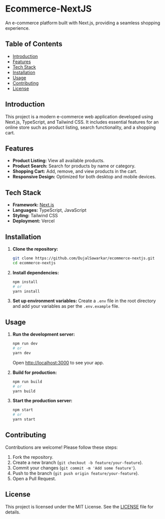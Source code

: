 
# Ecommerce-NextJS

An e-commerce platform built with Next.js, providing a seamless shopping experience.

## Table of Contents
- [Introduction](#introduction)
- [Features](#features)
- [Tech Stack](#tech-stack)
- [Installation](#installation)
- [Usage](#usage)
- [Contributing](#contributing)
- [License](#license)

## Introduction
This project is a modern e-commerce web application developed using Next.js, TypeScript, and Tailwind CSS. It includes essential features for an online store such as product listing, search functionality, and a shopping cart.

## Features
- **Product Listing:** View all available products.
- **Product Search:** Search for products by name or category.
- **Shopping Cart:** Add, remove, and view products in the cart.
- **Responsive Design:** Optimized for both desktop and mobile devices.

## Tech Stack
- **Framework:** [Next.js](https://nextjs.org/)
- **Languages:** TypeScript, JavaScript
- **Styling:** Tailwind CSS
- **Deployment:** Vercel

## Installation
1. **Clone the repository:**
    ```bash
    git clone https://github.com/DujalSawarkar/ecommerce-nextjs.git
    cd ecommerce-nextjs
    ```

2. **Install dependencies:**
    ```bash
    npm install
    # or
    yarn install
    ```

3. **Set up environment variables:**
   Create a `.env` file in the root directory and add your variables as per the `.env.example` file.

## Usage
1. **Run the development server:**
    ```bash
    npm run dev
    # or
    yarn dev
    ```
   Open [http://localhost:3000](http://localhost:3000) to see your app.

2. **Build for production:**
    ```bash
    npm run build
    # or
    yarn build
    ```
3. **Start the production server:**
    ```bash
    npm start
    # or
    yarn start
    ```

## Contributing
Contributions are welcome! Please follow these steps:
1. Fork the repository.
2. Create a new branch (`git checkout -b feature/your-feature`).
3. Commit your changes (`git commit -m 'Add some feature'`).
4. Push to the branch (`git push origin feature/your-feature`).
5. Open a Pull Request.

## License
This project is licensed under the MIT License. See the [LICENSE](LICENSE) file for details.
